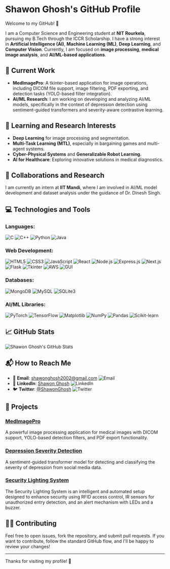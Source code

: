 # Shawon Ghosh's GitHub Profile

Welcome to my GitHub! 👋

I am a Computer Science and Engineering student at **NIT Rourkela**, pursuing my B.Tech through the ICCR Scholarship. I have a strong interest in **Artificial Intelligence (AI)**, **Machine Learning (ML)**, **Deep Learning**, and **Computer Vision**. Currently, I am focused on **image processing**, **medical image analysis**, and **AI/ML-based applications**.

## 🔭 Current Work

- **MedImagePro**: A tkinter-based application for image operations, including DICOM file support, image filtering, PDF exporting, and detection tasks (YOLO-based filter integration).
- **AI/ML Research**: I am working on developing and analyzing AI/ML models, specifically in the context of depression detection using sentiment-guided transformers and severity-aware contrastive learning.

## 🌱 Learning and Research Interests

- **Deep Learning** for image processing and segmentation.
- **Multi-Task Learning (MTL)**, especially in bargaining games and multi-agent systems.
- **Cyber-Physical Systems** and **Generalizable Robot Learning**.
- **AI for Healthcare**: Exploring innovative solutions in medical diagnostics.

## 👯 Collaborations and Research

I am currently an intern at **IIT Mandi**, where I am involved in AI/ML model development and dataset analysis under the guidance of Dr. Dinesh Singh.

## 💻 Technologies and Tools

### Languages:
![C](https://img.shields.io/badge/C-00599C?style=flat&logo=c&logoColor=white)
![C++](https://img.shields.io/badge/C%2B%2B-00599C?style=flat&logo=c%2B%2B&logoColor=white)
![Python](https://img.shields.io/badge/Python-3776AB?style=flat&logo=python&logoColor=white)
![Java](https://img.shields.io/badge/Java-007396?style=flat&logo=java&logoColor=white)

### Web Development:
![HTML5](https://img.shields.io/badge/HTML5-E34F26?style=flat&logo=html5&logoColor=white)
![CSS3](https://img.shields.io/badge/CSS3-1572B6?style=flat&logo=css3&logoColor=white)
![JavaScript](https://img.shields.io/badge/JavaScript-F7DF1E?style=flat&logo=javascript&logoColor=white)
![React](https://img.shields.io/badge/React-61DAFB?style=flat&logo=react&logoColor=black)
![Node.js](https://img.shields.io/badge/Node.js-339933?style=flat&logo=node.js&logoColor=white)
![Express.js](https://img.shields.io/badge/Express.js-000000?style=flat&logo=express&logoColor=white)
![Next.js](https://img.shields.io/badge/Next.js-000000?style=flat&logo=next.js&logoColor=white)
![Flask](https://img.shields.io/badge/Flask-000000?style=flat&logo=flask&logoColor=white)
![Tkinter](https://img.shields.io/badge/Tkinter-008080?style=flat&logo=tkinter&logoColor=white)
![AWS](https://img.shields.io/badge/Amazon%20AWS-232F3E?style=flat&logo=amazon-aws&logoColor=white)
![GUI](https://img.shields.io/badge/GUI-000000?style=flat&logo=github&logoColor=white)

### Databases:
![MongoDB](https://img.shields.io/badge/MongoDB-47A248?style=flat&logo=mongodb&logoColor=white)
![MySQL](https://img.shields.io/badge/MySQL-4479A1?style=flat&logo=mysql&logoColor=white)
![SQLite3](https://img.shields.io/badge/SQLite-003B57?style=flat&logo=sqlite&logoColor=white)

### AI/ML Libraries:
![PyTorch](https://img.shields.io/badge/PyTorch-EE4C2C?style=flat&logo=pytorch&logoColor=white)
![TensorFlow](https://img.shields.io/badge/TensorFlow-FF6F00?style=flat&logo=tensorflow&logoColor=white)
![Matplotlib](https://img.shields.io/badge/Matplotlib-003B57?style=flat&logo=matplotlib&logoColor=white)
![NumPy](https://img.shields.io/badge/NumPy-013243?style=flat&logo=numpy&logoColor=white)
![Pandas](https://img.shields.io/badge/Pandas-150458?style=flat&logo=pandas&logoColor=white)
![Scikit-learn](https://img.shields.io/badge/scikit--learn-F7931E?style=flat&logo=scikit-learn&logoColor=white)

## 📈 GitHub Stats

![Shawon Ghosh's GitHub Stats](https://github-readme-stats.vercel.app/api?username=5upto&show_icons=true&theme=radical)

## 📬 How to Reach Me

- 📧 **Email**: [shawonghosh2002@gmail.com](mailto:shawonghosh2002@gmail.com) ![Email](https://img.shields.io/badge/Email-EA4335?style=flat&logo=gmail&logoColor=white)
- 🔗 **LinkedIn**: [Shawon Ghosh](https://www.linkedin.com/in/5upto/) ![LinkedIn](https://img.shields.io/badge/LinkedIn-0077B5?style=flat&logo=linkedin&logoColor=white)
- 🐦 **Twitter**: [@ShawonGhosh](https://twitter.com/5upto) ![Twitter](https://img.shields.io/badge/Twitter-1DA1F2?style=flat&logo=twitter&logoColor=white)
  
## 🚀 Projects

### [MedImagePro](https://github.com/5upto/MedImagePro)
A powerful image processing application for medical images with DICOM support, YOLO-based detection filters, and PDF export functionality.

### [Depression Severity Detection](https://github.com/5upto/depression-detection-on-social-media)
A sentiment-guided transformer model for detecting and classifying the severity of depression from social media data.

### [Security Lighting System](https://github.com/5upto/iot-based-security-lighting-system)
The Security Lighting System is an intelligent and automated setup designed to enhance security using RFID access control, IR sensors for unauthorized entry detection, and an alert mechanism with LEDs and a buzzer.

## 👨‍💻 Contributing

Feel free to open issues, fork the repository, and submit pull requests. If you want to contribute, follow the standard GitHub flow, and I'll be happy to review your changes!

---

Thanks for visiting my profile! 🙏
